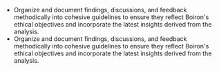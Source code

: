 - Organize and document findings, discussions, and feedback methodically into cohesive guidelines to ensure they reflect Boiron's ethical objectives and incorporate the latest insights derived from the analysis.
- Organize and document findings, discussions, and feedback methodically into cohesive guidelines to ensure they reflect Boiron's ethical objectives and incorporate the latest insights derived from the analysis.